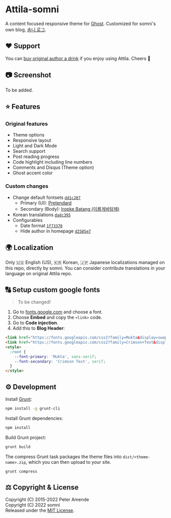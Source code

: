 # Attila-somni

A content focused responsive theme for [Ghost](https://github.com/tryghost/ghost/). Customized for somni's own blog, [솜니.로그](https://log.somni.one).

## ♥️ Support

You can [buy original author a drink](https://paypal.me/zutrinken) if you enjoy using Attila. Cheers 🍻

## 📷 Screenshot

To be added.

## ⭐️ Features
### Original features
  * Theme options
  * Responsive layout
  * Light and Dark Mode
  * Search support
  * Post reading progress
  * Code highlight including line numbers
  * Comments and Disqus (Theme option)
  * Ghost accent color
### Custom changes
  * Change default fontsets [`dd1c287`](https://github.com/somnisomni/attila-somni/commit/dd1c287bc841b29b328a6af4732af8ad31bf9960)
    - Primary (UI): [Pretendard](https://github.com/orioncactus/pretendard)
    - Secondary (Body): [Iropke Batang (이롭게바탕체)](https://font.iropke.com/batang/)
  * Korean translations [`dadc395`](https://github.com/somnisomni/attila-somni/commit/dadc3955a11d4ddcbb7b444353d14eafcda31530)
  * Configurables
    - Date format [`1f73370`](https://github.com/somnisomni/attila-somni/commit/1f7337046304cec9f32c3afe51a80e4c4ba3af7e)
    - Hide author in homepage [`d2585e7`](https://github.com/somnisomni/attila-somni/commit/d2585e79ef27e4f3bf916c1421632493fc5c7213)

## 🌍 Localization

Only 🇺🇸 English (US), 🇰🇷 Korean, 🇯🇵 Japanese localizations managed on this repo, directly by somni. You can consider contribute translations in your language on original Attila repo.

## 🔠 Setup custom google fonts

> To be changed!

1. Go to [fonts.google.com](https://fonts.google.com/) and choose a font.
2. Choose __Embed__ and copy the `<link>` code.
3. Go to __Code injection__.  
4. Add this to __Blog Header__:  
````html
<link href="https://fonts.googleapis.com/css2?family=Mukta&display=swap" rel="stylesheet">
<link href="https://fonts.googleapis.com/css2?family=Crimson+Text&display=swap" rel="stylesheet">
<style>
  :root {
    --font-primary: 'Mukta', sans-serif;
    --font-secondary: 'Crimson Text', serif;
  }
</style>
````

## ⚙️ Development

Install [Grunt](https://gruntjs.com/getting-started/):
````bash
npm install -g grunt-cli
````
Install Grunt dependencies:
````bash
npm install
````
Build Grunt project:
````bash
grunt build
````
The compress Grunt task packages the theme files into `dist/<theme-name>.zip`, which you can then upload to your site.
````bash
grunt compress
````
## ⚖️ Copyright & License

Copyright (C) 2015-2022 Peter Amende  
Copyright (C) 2022 somni  
Released under the [MIT License](https://github.com/zutrinken/attila/blob/master/LICENSE).
